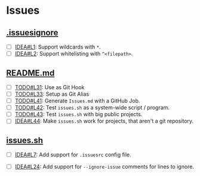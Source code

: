 # Issues

## [.issuesignore](.issuesignore)

- [ ] [IDEA#L1](.issuesignore#L1): Support wildcards with `*`.
- [ ] [IDEA#L2](.issuesignore#L2): Support whitelisting with `^<filepath>`.

## [README.md](README.md)

- [ ] [TODO#L31](README.md#L31): Use as Git Hook
- [ ] [TODO#L33](README.md#L33): Setup as Git Alias
- [ ] [TODO#L41](README.md#L41): Generate `Issues.md` with a GitHub Job.
- [ ] [TODO#L42](README.md#L42): Test `issues.sh` as a system-wide script / program.
- [ ] [TODO#L43](README.md#L43): Test `issues.sh` with big public projects.
- [ ] [IDEA#L44](README.md#L44): Make `issues.sh` work for projects, that aren't a git repository.

## [issues.sh](issues.sh)

- [ ] [IDEA#L7](issues.sh#L7): Add support for `.issuesrc` config file.
- [ ] [IDEA#L24](issues.sh#L24): Add support for `--ignore-issue` comments for lines to ignore.

